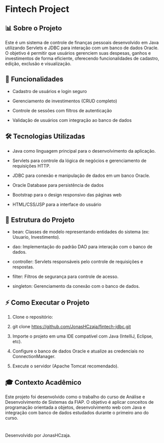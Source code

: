 # Fintech Project

## 📊 Sobre o Projeto

   Este é um sistema de controle de finanças pessoais desenvolvido em Java utilizando Servlets e JDBC para interação com um banco de dados Oracle. O objetivo é permitir que usuários gerenciem suas despesas, ganhos e investimentos de forma eficiente, oferecendo funcionalidades de cadastro, edição, exclusão e visualização.

## 🚀 Funcionalidades

   - Cadastro de usuários e login seguro

   - Gerenciamento de investimentos (CRUD completo)

   - Controle de sessões com filtros de autenticação

   - Validação de usuários com integração ao banco de dados

## 🛠️ Tecnologias Utilizadas

   - Java como linguagem principal para o desenvolvimento da aplicação.

   - Servlets para controle da lógica de negócios e gerenciamento de requisições HTTP.

   - JDBC para conexão e manipulação de dados em um banco Oracle.

   - Oracle Database para persistência de dados

   - Bootstrap para o design responsivo das páginas web

   - HTML/CSS/JSP para a interface do usuário

## 🎯 Estrutura do Projeto

   - bean: Classes de modelo representando entidades do sistema (ex: Usuario, Investimento).

   - dao: Implementação do padrão DAO para interação com o banco de dados.

   - controller: Servlets responsáveis pelo controle de requisições e respostas.

   - filter: Filtros de segurança para controle de acesso.

   - singleton: Gerenciamento da conexão com o banco de dados.

## ⚡ Como Executar o Projeto

   1. Clone o repositório:

   2. git clone https://github.com/JonasHCzaja/fintech-jdbc.git

   3. Importe o projeto em uma IDE compatível com Java (IntelliJ, Eclipse, etc).

   4. Configure o banco de dados Oracle e atualize as credenciais no ConnectionManager.

   5. Execute o servidor (Apache Tomcat recomendado).

## 🎓 Contexto Acadêmico

   Este projeto foi desenvolvido como o trabalho do curso de Análise e Desenvolvimento de Sistemas da FIAP. O objetivo é aplicar conceitos de programação orientada a objetos, desenvolvimento web com Java e integração com banco de dados estudados durante o primeiro ano do curso.

#

Desenvolvido por JonasHCzaja.

